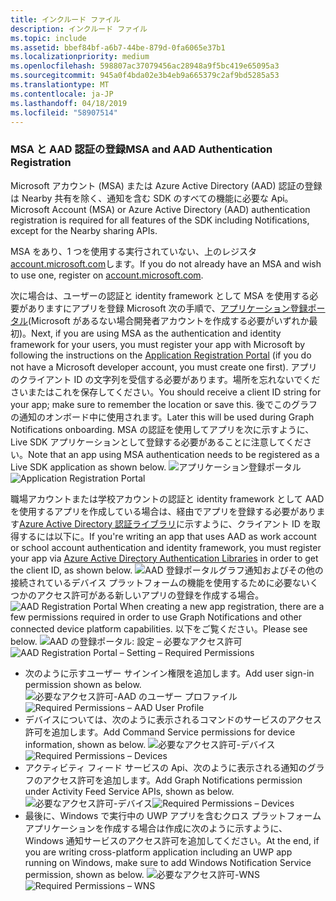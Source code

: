 ```yaml
---
title: インクルード ファイル
description: インクルード ファイル
ms.topic: include
ms.assetid: bbef84bf-a6b7-44be-879d-0fa6065e37b1
ms.localizationpriority: medium
ms.openlocfilehash: 598807ac37079456ac28948a9f5bc419e65095a3
ms.sourcegitcommit: 945a0f4bda02e3b4eb9a665379c2af9bd5285a53
ms.translationtype: MT
ms.contentlocale: ja-JP
ms.lasthandoff: 04/18/2019
ms.locfileid: "58907514"
---
```

### <a name="msa-and-aad-authentication-registration"></a><span data-ttu-id="1e39f-103">MSA と AAD 認証の登録</span><span class="sxs-lookup"><span data-stu-id="1e39f-103">MSA and AAD Authentication Registration</span></span>

<span data-ttu-id="1e39f-104">Microsoft アカウント (MSA) または Azure Active Directory (AAD) 認証の登録は Nearby 共有を除く、通知を含む SDK のすべての機能に必要な Api。</span><span class="sxs-lookup"><span data-stu-id="1e39f-104">Microsoft Account (MSA) or Azure Active Directory (AAD) authentication registration is required for all features of the SDK including Notifications, except for the Nearby sharing APIs.</span></span> 

<span data-ttu-id="1e39f-105">MSA をあり、1 つを使用する実行されていない、上のレジスタ[account.microsoft.com](https://account.microsoft.com/account)します。</span><span class="sxs-lookup"><span data-stu-id="1e39f-105">If you do not already have an MSA and wish to use one, register on [account.microsoft.com](https://account.microsoft.com/account).</span></span>

<span data-ttu-id="1e39f-106">次に場合は、ユーザーの認証と identity framework として MSA を使用する必要がありますにアプリを登録 Microsoft 次の手順で、[アプリケーション登録ポータル](https://apps.dev.microsoft.com/)(Microsoft があるない場合開発者アカウントを作成する必要がいずれか最初)。</span><span class="sxs-lookup"><span data-stu-id="1e39f-106">Next, if you are using MSA as the authentication and identity framework for your users, you must register your app with Microsoft by following the instructions on the [Application Registration Portal](https://apps.dev.microsoft.com/) (if you do not have a Microsoft developer account, you must create one first).</span></span> <span data-ttu-id="1e39f-107">アプリのクライアント ID の文字列を受信する必要があります。場所を忘れないでくださいまたはこれを保存してください。</span><span class="sxs-lookup"><span data-stu-id="1e39f-107">You should receive a client ID string for your app; make sure to remember the location or save this.</span></span> <span data-ttu-id="1e39f-108">後でこのグラフの通知のオンボード中に使用されます。</span><span class="sxs-lookup"><span data-stu-id="1e39f-108">Later this will be used during Graph Notifications onboarding.</span></span> <span data-ttu-id="1e39f-109">MSA の認証を使用してアプリを次に示すように、Live SDK アプリケーションとして登録する必要があることに注意してください。</span><span class="sxs-lookup"><span data-stu-id="1e39f-109">Note that an app using MSA authentication needs to be registered as a Live SDK application as shown below.</span></span>
<span data-ttu-id="1e39f-110">![アプリケーション登録ポータル](../../notifications/media/msa_app_registration/app_registration_portal.png)</span><span class="sxs-lookup"><span data-stu-id="1e39f-110">![Application Registration Portal](../../notifications/media/msa_app_registration/app_registration_portal.png)</span></span>

<span data-ttu-id="1e39f-111">職場アカウントまたは学校アカウントの認証と identity framework として AAD を使用するアプリを作成している場合は、経由でアプリを登録する必要があります[Azure Active Directory 認証ライブラリ](https://docs.microsoft.com/azure/active-directory/develop/active-directory-authentication-libraries)に示すように、クライアント ID を取得するには以下に。</span><span class="sxs-lookup"><span data-stu-id="1e39f-111">If you're writing an app that uses AAD as work account or school account authentication and identity framework, you must register your app via [Azure Active Directory Authentication Libraries](https://docs.microsoft.com/azure/active-directory/develop/active-directory-authentication-libraries) in order to get the client ID, as shown below.</span></span> 
 <span data-ttu-id="1e39f-112">![AAD 登録ポータル](../../notifications/media/aad_registration_portal/aad_registration_portal.png)グラフ通知およびその他の接続されているデバイス プラットフォームの機能を使用するために必要ないくつかのアクセス許可がある新しいアプリの登録を作成する場合。</span><span class="sxs-lookup"><span data-stu-id="1e39f-112">![AAD Registration Portal](../../notifications/media/aad_registration_portal/aad_registration_portal.png) When creating a new app registration, there are a few permissions required in order to use Graph Notifications and other connected device platform capabilities.</span></span> <span data-ttu-id="1e39f-113">以下をご覧ください。</span><span class="sxs-lookup"><span data-stu-id="1e39f-113">Please see below.</span></span> 
<span data-ttu-id="1e39f-114">![AAD の登録ポータル: 設定 – 必要なアクセス許可](../../notifications/media/aad_registration_portal/aad_registration_portal_permissions.png)</span><span class="sxs-lookup"><span data-stu-id="1e39f-114">![AAD Registration Portal – Setting – Required Permissions](../../notifications/media/aad_registration_portal/aad_registration_portal_permissions.png)</span></span>
* <span data-ttu-id="1e39f-115">次のように示すユーザー サインイン権限を追加します。</span><span class="sxs-lookup"><span data-stu-id="1e39f-115">Add user sign-in permission shown as below.</span></span>
<span data-ttu-id="1e39f-116">![必要なアクセス許可-AAD のユーザー プロファイル](../../notifications/media/aad_registration_portal/permissions_1_user.png)</span><span class="sxs-lookup"><span data-stu-id="1e39f-116">![Required Permissions – AAD User Profile](../../notifications/media/aad_registration_portal/permissions_1_user.png)</span></span>
* <span data-ttu-id="1e39f-117">デバイスについては、次のように表示されるコマンドのサービスのアクセス許可を追加します。</span><span class="sxs-lookup"><span data-stu-id="1e39f-117">Add Command Service permissions for device information, shown as below.</span></span>
<span data-ttu-id="1e39f-118">![必要なアクセス許可-デバイス](../../notifications/media/aad_registration_portal/permissions_2_devices.png)</span><span class="sxs-lookup"><span data-stu-id="1e39f-118">![Required Permissions – Devices](../../notifications/media/aad_registration_portal/permissions_2_devices.png)</span></span>
* <span data-ttu-id="1e39f-119">アクティビティ フィード サービスの Api、次のように表示される通知のグラフのアクセス許可を追加します。</span><span class="sxs-lookup"><span data-stu-id="1e39f-119">Add Graph Notifications permission under Activity Feed Service APIs, shown as below.</span></span>
<span data-ttu-id="1e39f-120">![必要なアクセス許可-デバイス](../../notifications/media/aad_registration_portal/permissions_3_graph_notifications.png)</span><span class="sxs-lookup"><span data-stu-id="1e39f-120">![Required Permissions – Devices](../../notifications/media/aad_registration_portal/permissions_3_graph_notifications.png)</span></span>
* <span data-ttu-id="1e39f-121">最後に、Windows で実行中の UWP アプリを含むクロス プラットフォーム アプリケーションを作成する場合は作成に次のように示すように、Windows 通知サービスのアクセス許可を追加してください。</span><span class="sxs-lookup"><span data-stu-id="1e39f-121">At the end, if you are writing cross-platform application including an UWP app running on Windows, make sure to add Windows Notification Service permission, shown as below.</span></span> 
<span data-ttu-id="1e39f-122">![必要なアクセス許可-WNS](../../notifications/media/aad_registration_portal/permissions_4_wns_push.png)</span><span class="sxs-lookup"><span data-stu-id="1e39f-122">![Required Permissions – WNS](../../notifications/media/aad_registration_portal/permissions_4_wns_push.png)</span></span>
